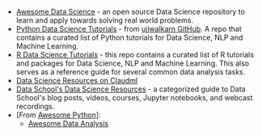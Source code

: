 -   [Awesome Data Science](https://github.com/bulutyazilim/awesome-datascience) - an open source Data Science repository to learn and apply towards solving real world problems.
-   [Python Data Science Tutorials](https://github.com/ujjwalkarn/DataSciencePython) - from [ujjwalkarn GitHub](https://github.com/ujjwalkarn). A repo that contains a curated list of Python tutorials for Data Science, NLP and Machine Learning.
-   [R Data Science Tutorials](https://github.com/ujjwalkarn/DataScienceR) - this repo contains a curated list of R tutorials and packages for Data Science, NLP and Machine Learning. This also serves as a reference guide for several common data analysis tasks.
-   [Data Science Resources on Claudml](http://www.claoudml.co/#-1)
-   [Data School's Data Science Resources](https://www.dataschool.io/start/) - a categorized guide to Data School's blog posts, videos, courses, Jupyter notebooks, and webcast recordings.
- [From [Awesome Python](https://github.com/vinta/awesome-python)]:
  - [Awesome Data Analysis](https://github.com/vinta/awesome-python#data-analysis)

